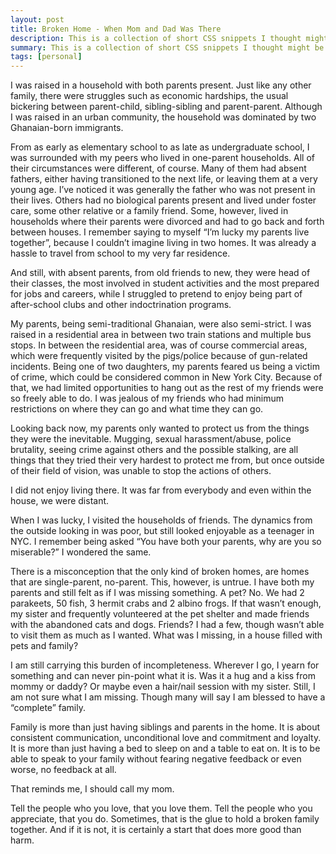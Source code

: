 ```yaml
---
layout: post
title: Broken Home - When Mom and Dad Was There
description: This is a collection of short CSS snippets I thought might be useful for beginners
summary: This is a collection of short CSS snippets I thought might be useful for beginners.
tags: [personal]
---
```


I was raised in a household with both parents present. Just like any other family, there were struggles such as economic hardships, the usual bickering between parent-child, sibling-sibling and parent-parent. Although I was raised in an urban community, the household was dominated by two Ghanaian-born immigrants.

From as early as elementary school to as late as undergraduate school, I was surrounded with my peers who lived in one-parent households. All of their circumstances were different, of course. Many of them had absent fathers, either having transitioned to the next life, or leaving them at a very  young age. I’ve noticed it was generally the father who was not present in their lives. Others had no biological parents present and lived under foster care, some other relative or a family friend. Some, however, lived in households where their parents were divorced and had to go back and forth between houses. I remember saying to myself “I’m lucky my parents live together”, because I couldn’t imagine living in two homes. It was already a hassle to travel from school to my very far residence.

And still, with absent parents, from old friends to new, they were head of their classes, the most involved in student activities and the most prepared for jobs and careers, while I struggled to pretend to enjoy being part of after-school clubs and other indoctrination programs.

My parents, being semi-traditional Ghanaian, were also semi-strict. I was raised in a residential area in between two train stations and multiple bus stops. In between the residential area, was of course commercial areas, which were frequently visited by the pigs/police because of gun-related incidents. Being one of two daughters, my parents feared us being a victim of crime, which could be considered common in New York City. Because of that, we had limited opportunities to hang out as the rest of my friends were so freely able to do. I was jealous of my friends who had minimum restrictions on where they can go and what time they can go.

Looking back now, my parents only wanted to protect us from the things they were the inevitable. Mugging, sexual harassment/abuse, police brutality, seeing crime against others and the possible stalking, are all things that they tried their very hardest to protect me from, but once outside of their field of vision, was unable to stop the actions of others.

I did not enjoy living there. It was far from everybody and even within the house, we were distant.

When I was lucky, I visited the households of friends. The dynamics from the outside looking in was poor, but still looked enjoyable as a teenager in NYC. I remember being asked “You have both your parents, why are you so miserable?” I wondered the same.

There is a misconception that the only kind of broken homes, are homes that are single-parent, no-parent. This, however, is untrue. I have both my parents and still felt as if I was missing something. A pet? No. We had 2 parakeets, 50 fish, 3 hermit crabs and 2 albino frogs. If that wasn’t enough, my sister and frequently volunteered at the pet shelter and made friends with the abandoned cats and dogs.   Friends? I had a few, though wasn’t able to visit them as much as I wanted. What was I missing, in a house filled with pets and family?

I am still carrying this burden of incompleteness. Wherever I go, I yearn for something and can never pin-point what it is. Was it a hug and a kiss from mommy or daddy? Or maybe even a hair/nail session with my sister. Still, I am not sure what I am missing. Though many will say I am blessed to have a “complete” family.

Family is more than just having siblings and parents in the home. It is about consistent communication, unconditional love and commitment and loyalty. It is more than just having a bed to sleep on and a table to eat on. It is to be able to speak to your family without fearing negative feedback or even worse, no feedback at all.

That reminds me, I should call my mom.

Tell the people who you love, that you love them. Tell the people who you appreciate, that you do. Sometimes, that is the glue to hold a broken family together. And if it is not, it is certainly a start that does more good than harm.


